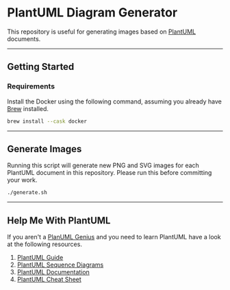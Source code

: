 # PlantUML Diagram Generator

This repository is useful for generating images based on [PlantUML](http://plantuml.com) documents.

---

## Getting Started 

### Requirements

Install the Docker using the following command, assuming you already have [Brew](https://brew.sh/) installed.

```bash
brew install --cask docker
```

---

## Generate Images

Running this script will generate new PNG and SVG images for each PlantUML document in this repository.  Please run this before committing your work.

```bash
./generate.sh
```

---

## Help Me With PlantUML

If you aren't a [PlanUML Genius](https://media.giphy.com/media/2wUzjQMSsQKZzLdWj4/giphy.gif) and you need to learn PlantUML have a look at the following resources.

1. [PlantUML Guide](http://plantuml.com/guide)
1. [PlantUML Sequence Diagrams](https://plantuml.com/sequence-diagram)
1. [PlantUML Documentation](https://ogom.github.io/draw_uml/plantuml/)
1. [PlantUML Cheat Sheet](https://blog.anoff.io/puml-cheatsheet.pdf)